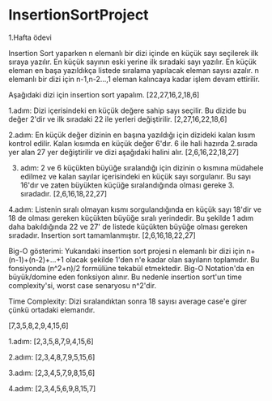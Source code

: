 # InsertionSortProject

1.Hafta ödevi

Insertion Sort yaparken n elemanlı bir dizi içinde en küçük sayı seçilerek ilk sıraya yazılır. En küçük sayının eski yerine ilk sıradaki sayı yazılır.
En küçük eleman en başa yazıldıkça listede sıralama yapılacak eleman sayısı azalır. n elemanlı bir dizi için n-1,n-2...,1 eleman kalıncaya kadar işlem devam ettirilir.

Aşağıdaki dizi için insertion sort yapalım.
[22,27,16,2,18,6]

  1.adım:
Dizi içerisindeki en küçük değere sahip sayı seçilir. Bu dizide bu değer 2'dir ve ilk sıradaki 22 ile yerleri değiştirilir.
[2,27,16,22,18,6]

  2.adım:
En küçük değer dizinin en başına yazıldığı için dizideki kalan kısım kontrol edilir. Kalan kısımda en küçük değer 6'dır. 6 ile hali hazırda 2.sırada yer alan 27 yer değiştirilir ve dizi aşağıdaki halini alır.
[2,6,16,22,18,27]

  3. adım:
2 ve 6 küçükten büyüğe sıralandığı için dizinin o kısmına müdahele edilmez ve kalan sayılar içerisindeki en küçük sayı sorgulanır. Bu sayı 16'dır ve zaten büyükten küçüğe sıralandığında olması gereke 3. sıradadır.
[2,6,16,18,22,27]

  4.adım: 
Listenin sıralı olmayan kısmı sorgulandığında en küçük sayı 18'dir ve 18 de olması gereken küçükten büyüğe sıralı yerindedir. Bu şekilde 1 adım daha bakıldığında 22 ve 27' de listede küçükten büyüğe olması gereken sıradadır. Insertion sort tamamlanmıştır. 
[2,6,16,18,22,27]


Big-O gösterimi:
Yukarıdaki insertion sort projesi n elemanlı bir dizi için n+(n-1)+(n-2)+...+1 olacak şekilde 1'den n'e kadar olan sayıların toplamıdır. Bu fonsiyonda (n^2+n)/2 formülüne tekabül etmektedir. Big-O Notation'da en büyük/domine eden fonksiyon alınır. Bu nedenle insertion sort'un time complexity'si, worst case senaryosu n^2'dir.

Time Complexity: 
Dizi sıralandıktan sonra 18 sayısı average case'e girer çünkü ortadaki elemandır.

[7,3,5,8,2,9,4,15,6]

  1.adım:
[2,3,5,8,7,9,4,15,6]

  2.adım:
[2,3,4,8,7,9,5,15,6]

  3.adım:
[2,3,4,5,7,9,8,15,6]

  4.adım:
[2,3,4,5,6,9,8,15,7]

